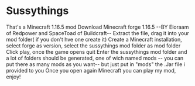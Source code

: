 # Sussythings
That's a Minecraft 1.16.5 mod
Download Minecraft forge 1.16.5  --BY Eloraam of Redpower and SpaceToad of Buildcraft--
Extract the file, drag it into your mod folder( if you don't hve one create it)
Create a Minecraft installation, select forge as version, select the sussythings mod folder as mod folder
Click play, once the game opens quit
Enter the sussythings mod folder and a lot of folders should be generated, one of wich named mods
-- you can put there as many mods as you want--
but just put in "mods" the .Jar file i provided to you
Once you open again Minecraft you can play my mod, enjoy!

